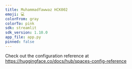 ```yaml
---
title: Muhammadfawwaz HCK002
emoji: 💻
colorFrom: gray
colorTo: pink
sdk: streamlit
sdk_version: 1.10.0
app_file: app.py
pinned: false
---
```


Check out the configuration reference at https://huggingface.co/docs/hub/spaces-config-reference
